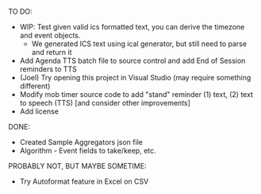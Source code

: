 TO DO:  
- WIP: Test given valid ics formatted text, you can derive the timezone and event objects.    
  - We generated ICS text using ical generator, but still need to parse and return it  
- Add Agenda TTS batch file to source control and add End of Session reminders to TTS
- (Joel) Try opening this project in Visual Studio (may require something different) 
- Modify mob timer source code to add "stand" reminder (1) text, (2) text to speech (TTS) 
  [and consider other improvements]
- Add license  

DONE:
- Created Sample Aggregators json file
- Algorithm - Event fields to take/keep, etc.

PROBABLY NOT, BUT MAYBE SOMETIME:
- Try Autoformat feature in Excel on CSV